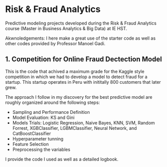 # Risk & Fraud Analytics

Predictive modeling projects developed during the Risk & Fraud Analytics course (Master in Business Analytics & Big Data) at IE HST.

Akwnoledgements: I here make a great use of the starter code as well as other codes provided by Professor Manoel Gadi.

## 1. Competition for Online Fraud Dectection Model
This is the code that achived a maximum grade for the Kaggle style competition in which we had to develop a model to detect fraud for a startup. This startup operates in Peru with inititally 800 customers that later grew.

The approach I follow in my discovery for the best predictive model are roughly organized around the following steps:

- Sampling and Performance Definition
- Model Evaluation: KS and Gini
- Models Trials: Logistic Regression, Naive Bayes, KNN, SVM, Random Forrest, XGBClassifier, LGBMClassifier, Neural Network, and CatBoostClassifier
- Hyperparameter tunning
- Feature Selection
- Preprocessing the variables

I provide the code I used as well as a detailed logbook.
